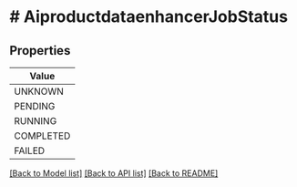 # # AiproductdataenhancerJobStatus


## Properties 



| Value |
------------ | 
UNKNOWN|JOB_STATUS_UNKNOWN
PENDING|JOB_STATUS_PENDING
RUNNING|JOB_STATUS_RUNNING
COMPLETED|JOB_STATUS_COMPLETED
FAILED|JOB_STATUS_FAILED

[[Back to Model list]](../../README.md#models) [[Back to API list]](../../README.md#endpoints) [[Back to README]](../../README.md)

